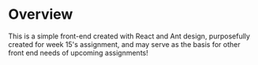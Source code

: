 # Overview

This is a simple front-end created with React and Ant design, purposefully created for week 15's assignment, and may serve as the basis for other front end needs of upcoming assignments!